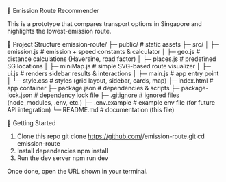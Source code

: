 🌱 Emission Route Recommender

This is a prototype that compares transport options in Singapore and highlights the lowest-emission route.

📂 Project Structure
emission-route/
├─ public/              # static assets
├─ src/
│  ├─ emission.js       # emission + speed constants & calculator
│  ├─ geo.js            # distance calculations (Haversine, road factor)
│  ├─ places.js         # predefined SG locations
│  ├─ miniMap.js        # simple SVG-based route visualizer
│  ├─ ui.js             # renders sidebar results & interactions
│  ├─ main.js           # app entry point
│  └─ style.css         # styles (grid layout, sidebar, cards, map)
├─ index.html           # app container
├─ package.json         # dependencies & scripts
├─ package-lock.json    # dependency lock file
├─ .gitignore           # ignored files (node_modules, .env, etc.)
├─ .env.example         # example env file (for future API integration)
└─ README.md            # documentation (this file)

🚀 Getting Started

1. Clone this repo
git clone https://github.com/<your-username>/emission-route.git
cd emission-route
2. Install dependencies
npm install
3. Run the dev server
npm run dev

Once done, open the URL shown in your terminal.
